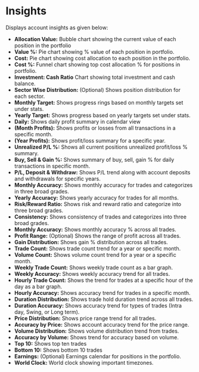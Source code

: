 # **Insights**

Displays account insights as given below:
  - **Allocation Value:** Bubble chart showing the current value of each position in the portfolio
  - **Value %:** Pie chart showing % value of each position in portfolio.
  - **Cost:** Pie chart showing cost allocation to each position in the portfolio.
  - **Cost %:** Funnel chart showing top cost allocation % for positions in portfolio.
  - **Investment: Cash Ratio** Chart showing total investment and cash balance.
  - **Sector Wise Distribution:** (Optional) Shows position distribution for each sector.
  - **Monthly Target:** Shows progress rings based on monthly targets set under stats.
  - **Yearly Target:** Shows progress based on yearly targets set under stats.
  - **Daily:** Shows daily profit summary in calendar view
  - **(Month Profits):** Shows profits or losses from all transactions in a specific month.
  - **(Year Profits):** Shows profit/loss summary for a specific year.
  - **Unrealized P/L %:** Shows all current positions unrealized profit/loss % summary.
  - **Buy, Sell & Gain %:** Shows summary of buy, sell, gain % for daily transactions in specific month.
  - **P/L, Deposit & Withdraw:** Shows P/L trend along with account deposits and withdrawals for specific years.
  - **Monthly Accuracy:** Shows monthly accuracy for trades and categorizes in three broad grades.
  - **Yearly Accuracy:** Shows yearly accuracy for trades for all months.
  - **Risk/Reward Ratio:** Shows risk and reward ratio and categorize into three broad grades.
  - **Consistency:** Shows consistency of trades and categorizes into three broad grades.
  - **Monthly Accuracy:** Shows monthly accuracy % across all trades.
  - **Profit Range:** (Optional) Shows the range of profit across all trades.
  - **Gain Distribution:** Shows gain % distribution across all trades.
  - **Trade Count:** Shows trade count trend for a year or specific month.
  - **Volume Count:** Shows volume count trend for a year or a specific month.
  - **Weekly Trade Count:** Shows weekly trade count as a bar graph.
  - **Weekly Accuracy:** Shows weekly accuracy trend for all trades.
  - **Hourly Trade Count:** Shows the trend for trades at a specific hour of the day as a bar graph.
  - **Hourly Accuracy:** Shows accuracy trend for trades in a specific month.
  - **Duration Distribution:** Shows trade hold duration trend across all trades. 
  - **Duration Accuracy:** Shows accuracy trend for types of trades (Intra day, Swing, or Long term).
  - **Price Distribution:** Shows price range trend for all trades.
  - **Accuracy by Price:** Shows account accuracy trend for the price range.
  - **Volume Distribution:** Shows volume distribution trend from trades.
  - **Accuracy by Volume:** Shows trend for accuracy based on volume.
  - **Top 10:** Shows top ten trades
  - **Bottom 10:** Shows bottom 10 trades
  - **Earnings:** (Optional) Earnings calendar for positions in the portfolio.
  - **World Clock:** World clock showing important timezones.

